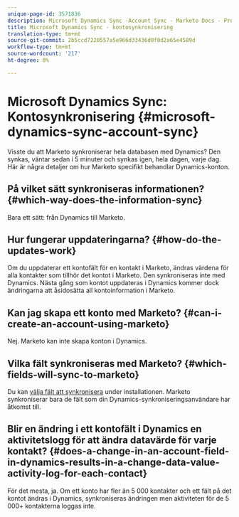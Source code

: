 ```yaml
---
unique-page-id: 3571836
description: Microsoft Dynamics Sync -Account Sync - Marketo Docs - Produktdokumentation
title: Microsoft Dynamics Sync - kontosynkronisering
translation-type: tm+mt
source-git-commit: 2b5ccd7220557a5e966d33436d0f0d2a65e4589d
workflow-type: tm+mt
source-wordcount: '217'
ht-degree: 0%

---
```



# Microsoft Dynamics Sync: Kontosynkronisering {#microsoft-dynamics-sync-account-sync}

Visste du att Marketo synkroniserar hela databasen med Dynamics? Den synkas, väntar sedan i 5 minuter och synkas igen, hela dagen, varje dag. Här är några detaljer om hur Marketo specifikt behandlar Dynamics-konton.

## På vilket sätt synkroniseras informationen? {#which-way-does-the-information-sync}

Bara ett sätt: från Dynamics till Marketo.

## Hur fungerar uppdateringarna? {#how-do-the-updates-work}

Om du uppdaterar ett kontofält för en kontakt i Marketo, ändras värdena för alla kontakter som tillhör det kontot i Marketo. Den synkroniseras inte med Dynamics. Nästa gång som kontot uppdateras i Dynamics kommer dock ändringarna att åsidosätta all kontoinformation i Marketo.

## Kan jag skapa ett konto med Marketo? {#can-i-create-an-account-using-marketo}

Nej. Marketo kan inte skapa konton i Dynamics.

## Vilka fält synkroniseras med Marketo? {#which-fields-will-sync-to-marketo}

Du kan [välja fält att synkronisera](/help/marketo/product-docs/crm-sync/microsoft-dynamics-sync/sync-setup/microsoft-dynamics-365/step-3-of-3-connect.md#select-fields-to-sync) under installationen. Marketo synkroniserar bara de fält som din Dynamics-synkroniseringsanvändare har åtkomst till.

## Blir en ändring i ett kontofält i Dynamics en aktivitetslogg för att ändra datavärde för varje kontakt?  {#does-a-change-in-an-account-field-in-dynamics-results-in-a-change-data-value-activity-log-for-each-contact}

För det mesta, ja. Om ett konto har fler än 5 000 kontakter och ett fält på det kontot ändras i Dynamics, synkroniseras ändringen men aktiviteten för de 5 000+ kontakterna loggas inte.
